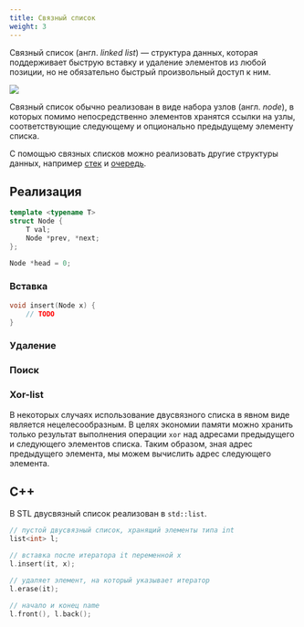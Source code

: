 ```yaml
---
title: Связный список
weight: 3
---
```


Связный список (англ. *linked list*) — структура данных, которая поддерживает быструю вставку и удаление элементов из любой позиции, но не обязательно быстрый произвольный доступ к ним.

![](../img/linked.png)

Связный список обычно реализован в виде набора узлов (англ. *node*), в которых помимо непосредственно элементов хранятся ссылки на узлы, соответствующие следующему и опционально предыдущему элементу списка.

С помощью связных списков можно реализовать другие структуры данных, например [стек](stack) и [очередь](queue).

## Реализация

```cpp
template <typename T>
struct Node {
    T val;
    Node *prev, *next;
};

Node *head = 0;
```

### Вставка

```cpp
void insert(Node x) {
    // TODO
}
```

### Удаление

### Поиск

### Xor-list

В некоторых случаях использование двусвязного списка в явном виде является нецелесообразным. В целях экономии памяти можно хранить только результат выполнения операции `xor` над адресами предыдущего и следующего элементов списка. Таким образом, зная адрес предыдущего элемента, мы можем вычислить адрес следующего элемента.

## C++

В STL двусвязный список реализован в `std::list`.

```cpp
// пустой двусвязный список, хранящий элементы типа int
list<int> l;

// вставка после итератора it переменной x
l.insert(it, x);

// удаляет элемент, на который указывает итератор
l.erase(it);

// начало и конец name
l.front(), l.back();
```
